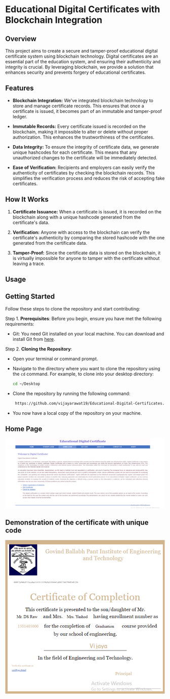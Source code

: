 # Educational Digital Certificates with Blockchain Integration
## Overview
This project aims to create a secure and tamper-proof educational digital certificate system using blockchain technology. Digital certificates are an essential part of the education system, and ensuring their authenticity and integrity is crucial. By leveraging blockchain, we provide a solution that enhances security and prevents forgery of educational certificates.
## Features

- **Blockchain Integration:** We've integrated blockchain technology to store and manage certificate records. This ensures that once a certificate is issued, it becomes part of an immutable and tamper-proof ledger.

- **Immutable Records:** Every certificate issued is recorded on the blockchain, making it impossible to alter or delete without proper authorization. This enhances the trustworthiness of the certificates.

- **Data Integrity:** To ensure the integrity of certificate data, we generate unique hashcodes for each certificate. This means that any unauthorized changes to the certificate will be immediately detected.

- **Ease of Verification:** Recipients and employers can easily verify the authenticity of certificates by checking the blockchain records. This simplifies the verification process and reduces the risk of accepting fake certificates.

## How It Works

1. **Certificate Issuance:** When a certificate is issued, it is recorded on the blockchain along with a unique hashcode generated from the certificate's data.

2. **Verification:** Anyone with access to the blockchain can verify the certificate's authenticity by comparing the stored hashcode with the one generated from the certificate data.

3. **Tamper-Proof:** Since the certificate data is stored on the blockchain, it is virtually impossible for anyone to tamper with the certificate without leaving a trace.

## Usage

## Getting Started

Follow these steps to clone the repository and start contributing:

Step 1. **Prerequisites**: Before you begin, ensure you have met the following requirements:
   - Git: You need Git installed on your local machine. You can download and install Git from [here](https://git-scm.com/downloads).

Step 2. **Cloning the Repository**:
   - Open your terminal or command prompt.
   - Navigate to the directory where you want to clone the repository using the `cd` command. For example, to clone into your desktop directory:
     ```bash
     cd ~/Desktop
     ```
   - Clone the repository by running the following command:
     ```bash
      https://github.com/vijayarawat19/Educational-Digital-Certificates.git
     ```
     
   - You now have a local copy of the repository on your machine.

## **Home Page**

![](https://github.com/vijayarawat19/Educational-Digital-Certificates/blob/main/Home%20Page.png)

## **Demonstration of the certificate with unique code**

![](https://github.com/vijayarawat19/Educational-Digital-Certificates/blob/main/Certificate%20demo.png)


